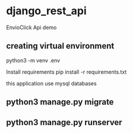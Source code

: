 # django_rest_api
EnvioClick Api demo



## creating virtual environment

python3 -m venv .env

Install requirements
pip install -r requirements.txt



this application use mysql databases


## python3 manage.py migrate
## python3 manage.py runserver
